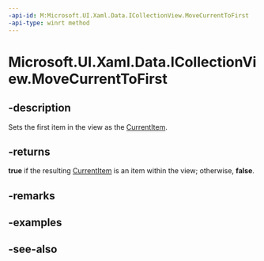 ```yaml
---
-api-id: M:Microsoft.UI.Xaml.Data.ICollectionView.MoveCurrentToFirst
-api-type: winrt method
---
```


<!-- Method syntax
public bool MoveCurrentToFirst()
-->

# Microsoft.UI.Xaml.Data.ICollectionView.MoveCurrentToFirst

## -description
Sets the first item in the view as the [CurrentItem](icollectionview_currentitem.md).

## -returns
**true** if the resulting [CurrentItem](icollectionview_currentitem.md) is an item within the view; otherwise, **false**.

## -remarks

## -examples

## -see-also
